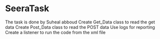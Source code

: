 # SeeraTask
The task is done by Suheal abboud 
Create Get_Data class to read the get data 
Create Post_Data class to read the POST data 
Use logs for reporting 
Create a listener to run the code from the xml file
